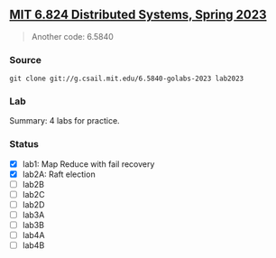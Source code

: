 ## [MIT 6.824 Distributed Systems, Spring 2023](https://pdos.csail.mit.edu/6.824/)

> Another code: 6.5840

### Source

```shell
git clone git://g.csail.mit.edu/6.5840-golabs-2023 lab2023
```

### Lab

Summary: 4 labs for practice.


### Status
- [X] lab1: Map Reduce with fail recovery
- [X] lab2A: Raft election
- [ ] lab2B
- [ ] lab2C
- [ ] lab2D
- [ ] lab3A
- [ ] lab3B
- [ ] lab4A
- [ ] lab4B
